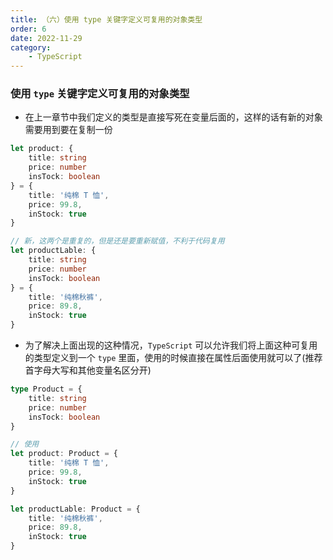 ```yaml
---
title: （六）使用 type 关键字定义可复用的对象类型
order: 6
date: 2022-11-29
category:
    - TypeScript
---
```



### 使用 `type` 关键字定义可复用的对象类型
- 在上一章节中我们定义的类型是直接写死在变量后面的，这样的话有新的对象需要用到要在复制一份
```ts
let product: {
    title: string
    price: number
    insTock: boolean
} = {
    title: '纯棉 T 恤',
    price: 99.8,
    inStock: true
}

// 新，这两个是重复的，但是还是要重新赋值，不利于代码复用
let productLable: {
    title: string
    price: number
    insTock: boolean
} = {
    title: '纯棉秋裤',
    price: 89.8,
    inStock: true
}
```

- 为了解决上面出现的这种情况，`TypeScript` 可以允许我们将上面这种可复用的类型定义到一个 `type` 里面，使用的时候直接在属性后面使用就可以了(推荐首字母大写和其他变量名区分开)
```ts
type Product = {
    title: string
    price: number
    insTock: boolean
}

// 使用
let product: Product = {
    title: '纯棉 T 恤',
    price: 99.8,
    inStock: true
}

let productLable: Product = {
    title: '纯棉秋裤',
    price: 89.8,
    inStock: true
}
```